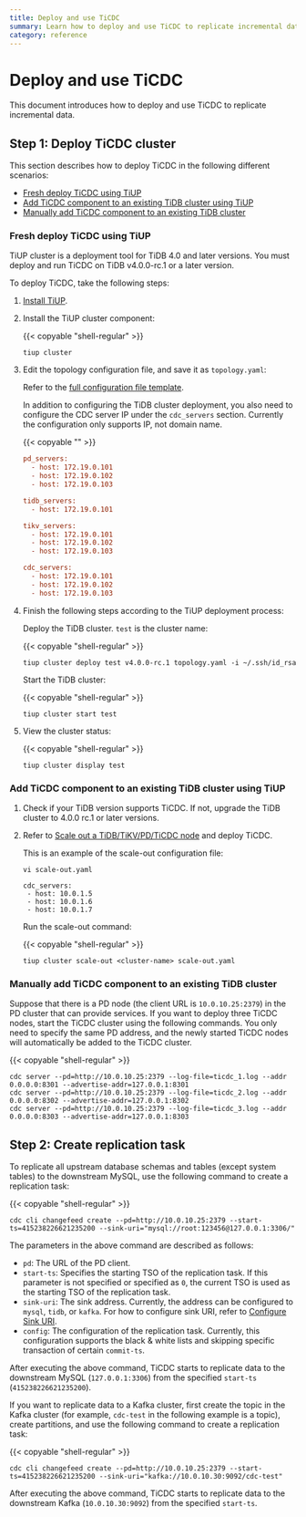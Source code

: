 ```yaml
---
title: Deploy and use TiCDC
summary: Learn how to deploy and use TiCDC to replicate incremental data.
category: reference
---
```


# Deploy and use TiCDC

This document introduces how to deploy and use TiCDC to replicate incremental data.

## Step 1: Deploy TiCDC cluster

This section describes how to deploy TiCDC in the following different scenarios:

- [Fresh deploy TiCDC using TiUP](#fresh-deploy-ticdc-using-tiup)
- [Add TiCDC component to an existing TiDB cluster using TiUP](#add-ticdc-component-to-an-existing-tidb-cluster-using-tiup)
- [Manually add TiCDC component to an existing TiDB cluster](#manually-add-ticdc-component-to-an-existing-tidb-cluster)

### Fresh deploy TiCDC using TiUP

TiUP cluster is a deployment tool for TiDB 4.0 and later versions. You must deploy and run TiCDC on TiDB v4.0.0-rc.1 or a later version.

To deploy TiCDC, take the following steps:

1. [Install TiUP](/how-to/deploy/orchestrated/tiup.md).

2. Install the TiUP cluster component:

    {{< copyable "shell-regular" >}}

    ```shell
    tiup cluster
    ```

3. Edit the topology configuration file, and save it as `topology.yaml`:

    Refer to the [full configuration file template](https://github.com/pingcap-incubator/tiup-cluster/blob/master/examples/topology.example.yaml).

    In addition to configuring the TiDB cluster deployment, you also need to configure the CDC server IP under the `cdc_servers` section. Currently the configuration only supports IP, not domain name.

    {{< copyable "" >}}

    ```ini
    pd_servers:
      - host: 172.19.0.101
      - host: 172.19.0.102
      - host: 172.19.0.103
    
    tidb_servers:
      - host: 172.19.0.101
    
    tikv_servers:
      - host: 172.19.0.101
      - host: 172.19.0.102
      - host: 172.19.0.103
    
    cdc_servers:
      - host: 172.19.0.101
      - host: 172.19.0.102
      - host: 172.19.0.103
    ```

4. Finish the following steps according to the TiUP deployment process:

    Deploy the TiDB cluster. `test` is the cluster name:

    {{< copyable "shell-regular" >}}

    ```shell
    tiup cluster deploy test v4.0.0-rc.1 topology.yaml -i ~/.ssh/id_rsa
    ```
    
    Start the TiDB cluster:

    {{< copyable "shell-regular" >}}

    ```shell
    tiup cluster start test
    ```

5. View the cluster status:

    {{< copyable "shell-regular" >}}

    ```shell
    tiup cluster display test
    ```

### Add TiCDC component to an existing TiDB cluster using TiUP

1. Check if your TiDB version supports TiCDC. If not, upgrade the TiDB cluster to 4.0.0 rc.1 or later versions.

2. Refer to [Scale out a TiDB/TiKV/PD/TiCDC node](/how-to/scale/with-tiup.md#scale-out-a-tidbtikvpdticdc-node) and deploy TiCDC.

    This is an example of the scale-out configuration file:

    ```shell
   vi scale-out.yaml
   ```

   ```
   cdc_servers:
    - host: 10.0.1.5
    - host: 10.0.1.6
    - host: 10.0.1.7
   ```

   Run the scale-out command:

   {{< copyable "shell-regular" >}}

   ```shell
   tiup cluster scale-out <cluster-name> scale-out.yaml
   ```

### Manually add TiCDC component to an existing TiDB cluster

Suppose that there is a PD node (the client URL is `10.0.10.25:2379`) in the PD cluster that can provide services. If you want to deploy three TiCDC nodes, start the TiCDC cluster using the following commands. You only need to specify the same PD address, and the newly started TiCDC nodes will automatically be added to the TiCDC cluster.

{{< copyable "shell-regular" >}}

```shell
cdc server --pd=http://10.0.10.25:2379 --log-file=ticdc_1.log --addr 0.0.0.0:8301 --advertise-addr=127.0.0.1:8301
cdc server --pd=http://10.0.10.25:2379 --log-file=ticdc_2.log --addr 0.0.0.0:8302 --advertise-addr=127.0.0.1:8302
cdc server --pd=http://10.0.10.25:2379 --log-file=ticdc_3.log --addr 0.0.0.0:8303 --advertise-addr=127.0.0.1:8303
```

## Step 2: Create replication task

To replicate all upstream database schemas and tables (except system tables) to the downstream MySQL, use the following command to create a replication task:

{{< copyable "shell-regular" >}}

```shell
cdc cli changefeed create --pd=http://10.0.10.25:2379 --start-ts=415238226621235200 --sink-uri="mysql://root:123456@127.0.0.1:3306/"
```

The parameters in the above command are described as follows:

- `pd`: The URL of the PD client.
- `start-ts`: Specifies the starting TSO of the replication task. If this parameter is not specified or specified as `0`, the current TSO is used as the starting TSO of the replication task.
- `sink-uri`: The sink address. Currently, the address can be configured to `mysql`, `tidb`, or `kafka`. For how to configure sink URI, refer to [Configure Sink URI](/reference/tools/ticdc/sink.md).
- `config`: The configuration of the replication task. Currently, this configuration supports the black & white lists and skipping specific transaction of certain `commit-ts`.

After executing the above command, TiCDC starts to replicate data to the downstream MySQL (`127.0.0.1:3306`) from the specified `start-ts` (`415238226621235200`).

If you want to replicate data to a Kafka cluster, first create the topic in the Kafka cluster (for example, `cdc-test` in the following example is a topic), create partitions, and use the following command to create a replication task:

{{< copyable "shell-regular" >}}

```shell
cdc cli changefeed create --pd=http://10.0.10.25:2379 --start-ts=415238226621235200 --sink-uri="kafka://10.0.10.30:9092/cdc-test"
```

After executing the above command, TiCDC starts to replicate data to the downstream Kafka (`10.0.10.30:9092`) from the specified `start-ts`.
